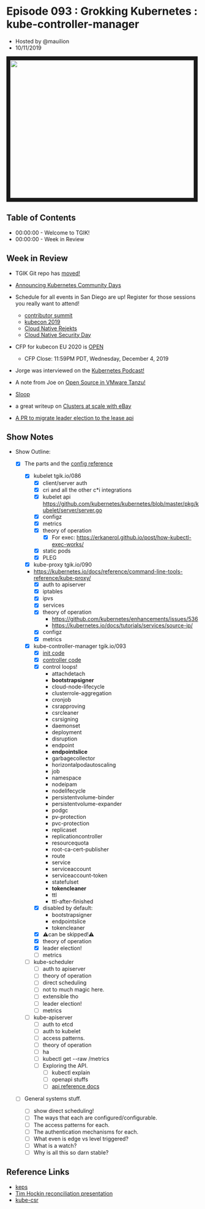 # Episode 093 : Grokking Kubernetes : kube-controller-manager

- Hosted by @mauilion
- 10/11/2019

<!--- Thumbnailed embed of the video, n8Xo_ghCIOSY is the video id from the youtube url --->

<a href="https://www.youtube.com/watch?v=78XQe6FdHac
" target="_blank"><img src="http://img.youtube.com/vi/78XQe6FdHac/hqdefault.jpg" width="480" height="360" border="10" /></a>

## Table of Contents

- 00:00:00 - Welcome to TGIK!
- 00:00:00 - Week in Review

## Week in Review

- TGIK Git repo has [moved!](https://github.com/vmware-tanzu/tgik)

- [Announcing Kubernetes Community Days](https://www.cncf.io/blog/2019/10/03/announcing-kubernetes-community-days/)

- Schedule for all events in San Diego are up! Register for those sessions you really want to attend!
    - [contributor summit](https://events19.linuxfoundation.org/events/kubernetes-contributor-summit-north-america-2019/program/schedule/)
    - [kubecon 2019](https://events19.linuxfoundation.org/events/kubecon-cloudnativecon-north-america-2019/schedule/)
    - [Cloud Native Rejekts](https://cfp.cloud-native.rejekts.io/cloud-native-rejekts-na-2019/schedule/)
    - [Cloud Native Security Day](https://events19.linuxfoundation.org/events/cloud-native-security-day-2019/program/schedule/)

- CFP for kubecon EU 2020 is [OPEN](https://linuxfoundation.smapply.io/prog/kccnceu2020/)
    - CFP Close: 11:59PM PDT, Wednesday, December 4, 2019

- Jorge was interviewed on the [Kubernetes Podcast!](https://kubernetespodcast.com/episode/074-community-and-contributor-experience/)

- A note from Joe on [Open Source in VMware Tanzu!](https://blogs.vmware.com/cloudnative/2019/10/01/open-source-in-vmware-tanzu/)

- [Sloop](https://github.com/salesforce/sloop)

- a great writeup on [Clusters at scale with eBay](https://tech.ebayinc.com/engineering/scalability-tuning-on-tess-io-cluster/)

- [A PR to migrate leader election to the lease api](https://github.com/kubernetes/kubernetes/pull/81030)



## Show Notes
- Show Outline:
    - [x] The parts and the [config reference](https://kubernetes.io/docs/reference/#config-reference)
        
        - [x] kubelet tgik.io/086
            - [x] client/server auth
            - [x] cri and all the other c\*i integrations
            - [x] kubelet api https://github.com/kubernetes/kubernetes/blob/master/pkg/kubelet/server/server.go
            - [x] configz
            - [x] metrics
            - [x] theory of operation
                - [x] For exec: https://erkanerol.github.io/post/how-kubectl-exec-works/
            - [x] static pods
            - [x] PLEG
              
        - [x] kube-proxy tgik.io/090
        - https://kubernetes.io/docs/reference/command-line-tools-reference/kube-proxy/
            - [x] auth to apiserver
            - [x] iptables
            - [x] ipvs
            - [x] services
            - [x] theory of operation
                - https://github.com/kubernetes/enhancements/issues/536
                - https://kubernetes.io/docs/tutorials/services/source-ip/
            - [x] configz
            - [x] metrics
        
        - [x] kube-controller-manager tgik.io/093
            - [x] [init code](https://github.com/kubernetes/kubernetes/blob/master/cmd/kube-controller-manager/app/controllermanager.go#L373) 
            - [x] [controller code](https://github.com/kubernetes/kubernetes/tree/master/pkg/controller)
            - [x] control loops!
                - attachdetach
                - **bootstrapsigner**
                - cloud-node-lifecycle
                - clusterrole-aggregation
                - cronjob
                - csrapproving
                - csrcleaner
                - csrsigning
                - daemonset
                - deployment
                - disruption
                - endpoint
                - **endpointslice**
                - garbagecollector
                - horizontalpodautoscaling
                - job
                - namespace
                - nodeipam
                - nodelifecycle
                - persistentvolume-binder
                - persistentvolume-expander
                - podgc
                - pv-protection
                - pvc-protection
                - replicaset
                - replicationcontroller
                - resourcequota
                - root-ca-cert-publisher
                - route
                - service
                - serviceaccount
                - serviceaccount-token
                - statefulset
                - **tokencleaner**
                - ttl
                - ttl-after-finished
            - [x] disabled by default:
                - bootstrapsigner
                - endpointslice
                - tokencleaner
            - [x] :warning:can be skipped!:warning:
            - [x] theory of operation
            - [x] leader election!
            - [ ] metrics
        
        - [ ] kube-scheduler
            - [ ] auth to apiserver
            - [ ] theory of operation
            - [ ] direct scheduling
            - [ ] not to much magic here.
            - [ ] extensible tho
            - [ ] leader election!
            - [ ] metrics
    
        - [ ] kube-apiserver
            - [ ] auth to etcd
            - [ ] auth to kubelet
            - [ ] access patterns.
            - [ ] theory of operation
            - [ ] ha
            - [ ] kubectl get --raw /metrics
            - [ ] Exploring the API.
                - [ ] kubectl explain
                - [ ] openapi stuffs
                - [ ] [api reference docs](https://kubernetes.io/docs/reference/using-api/api-concepts)
        
    - [ ] General systems stuff.
        - [ ] show direct scheduling!
        - [ ] The ways that each are configured/configurable.
        - [ ] The access patterns for each.
        - [ ] The authentication mechanisms for each.
        - [ ] What even is edge vs level triggered?
        - [ ] What is a watch?
        - [ ] Why is all this so darn stable?

## Reference Links
- [keps](https://github.com/kubernetes/enhancements)
- [Tim Hockin reconciliation presentation](https://speakerdeck.com/thockin/kubernetes-what-is-reconciliation)
- [kube-csr](https://github.com/JulienBalestra/kube-csr)